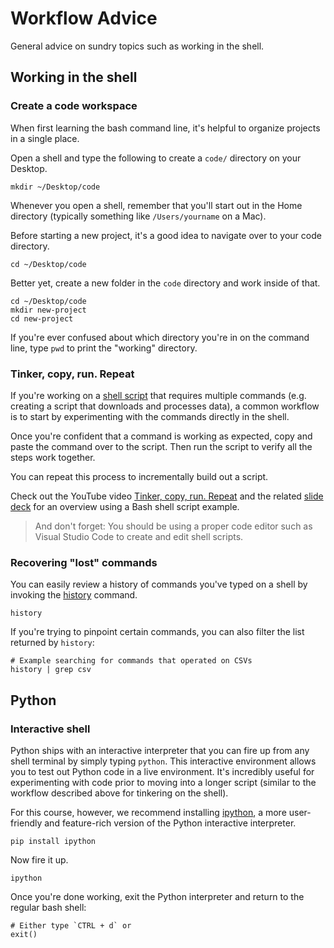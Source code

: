 # Workflow Advice

General advice on sundry topics such as working in the shell.

## Working in the shell

### Create a code workspace

When first learning the bash command line, it's helpful to organize projects in a single place.

Open a shell and type the following to create a `code/` directory on your Desktop.

```
mkdir ~/Desktop/code
```

Whenever you open a shell, remember that you'll start out in the Home directory (typically something like `/Users/yourname` on a Mac).

Before starting a new project, it's a good idea to navigate over to your code directory.

```
cd ~/Desktop/code
```

Better yet, create a new folder in the `code` directory and work inside of that.

```
cd ~/Desktop/code
mkdir new-project
cd new-project
```

If you're ever confused about which directory you're in on the command line, type `pwd` to print the "working" directory.

### Tinker, copy, run. Repeat

If you're working on a [shell script](http://swcarpentry.github.io/shell-novice/06-script/index.html) that requires multiple commands (e.g. creating a script that downloads and processes data), a common workflow is to start by experimenting with the commands directly in the shell.

Once you're confident that a command is working as expected, copy and paste the command over to the script. Then run the script to verify all the steps work together.

You can repeat this process to incrementally build out a script.

Check out the YouTube video [Tinker, copy, run. Repeat](https://youtu.be/uHO3YErEJqg) and the related [slide deck][] for an overview using a Bash shell script example.

> And don't forget: You should be using a proper code editor such as Visual Studio Code to create and edit shell scripts.


[slide deck]: https://docs.google.com/presentation/d/e/2PACX-1vRscVnM94RK9BLCwM-u3qA1zcGeCabw2wZ-2ii8h7x6HRxBIoz3HxjK8qhFLsde9bd2TdAimTMOvZOe/pub?start=false&loop=false&delayms=3000


### Recovering "lost" commands

You can easily review a history of commands you've typed on a shell by invoking the [history](https://www.rootusers.com/17-bash-history-command-examples-in-linux/) command.

```
history
```

If you're trying to pinpoint certain commands, you can also filter the list returned by `history`:

```
# Example searching for commands that operated on CSVs
history | grep csv
```

## Python

### Interactive shell

Python ships with an interactive interpreter that you can fire up from any shell terminal by simply typing `python`. This interactive environment allows you to test out Python code in a live environment. It's incredibly useful for experimenting with code prior to moving into a longer script (similar to the workflow described above for tinkering on the shell).

For this course, however, we recommend installing [ipython](https://ipython.readthedocs.io/en/stable/), a more user-friendly and feature-rich version of the Python interactive interpreter.

```
pip install ipython
```

Now fire it up.

```
ipython
```

Once you're done working, exit the Python interpreter and return to the regular bash shell:

```
# Either type `CTRL + d` or
exit()
```